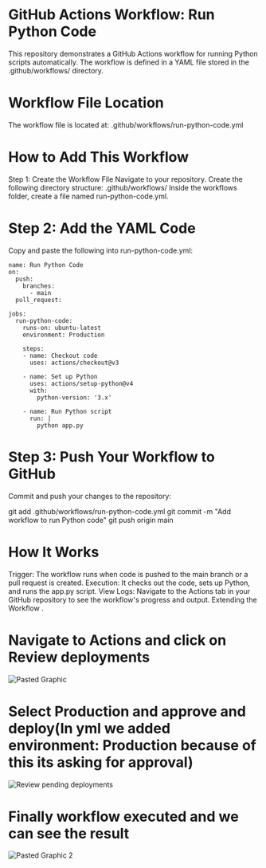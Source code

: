 # **GitHub Actions Workflow: Run Python Code**

This repository demonstrates a GitHub Actions workflow for running Python scripts automatically. The workflow is defined in a YAML file stored in the .github/workflows/ directory.

# Workflow File Location

The workflow file is located at:
.github/workflows/run-python-code.yml


# How to Add This Workflow
Step 1: Create the Workflow File
Navigate to your repository.
Create the following directory structure:
.github/workflows/
Inside the workflows folder, create a file named run-python-code.yml.

# Step 2: Add the YAML Code
Copy and paste the following into run-python-code.yml:

```
name: Run Python Code
on:
  push:
    branches:
      - main
  pull_request:

jobs:
  run-python-code:
    runs-on: ubuntu-latest
    environment: Production

    steps:
    - name: Checkout code
      uses: actions/checkout@v3

    - name: Set up Python
      uses: actions/setup-python@v4
      with:
        python-version: '3.x'

    - name: Run Python script
      run: |
        python app.py
```

# Step 3: Push Your Workflow to GitHub
Commit and push your changes to the repository:


git add .github/workflows/run-python-code.yml
git commit -m "Add workflow to run Python code"
git push origin main
# How It Works
Trigger: The workflow runs when code is pushed to the main branch or a pull request is created.
Execution: It checks out the code, sets up Python, and runs the app.py script.
View Logs: Navigate to the Actions tab in your GitHub repository to see the workflow's progress and output.
Extending the Workflow
.
# Navigate to Actions and click on Review deployments
![Pasted Graphic](https://github.com/user-attachments/assets/f7432210-1c21-4f8e-9953-ab8e66b02908)
# Select Production and approve and deploy(In yml we added environment: Production because of this its asking for approval)
![Review pending deployments](https://github.com/user-attachments/assets/0d20618f-f7d9-4d38-b754-f97128e8c6f4)
# Finally workflow executed and we can see the result
![Pasted Graphic 2](https://github.com/user-attachments/assets/c0400f30-c80a-4ab8-b70d-30c6acef9a55)


